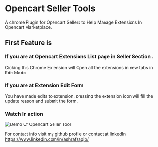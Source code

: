 # Opencart Seller Tools
A chrome Plugin for Opencart Sellers to Help Manage Extensions In Opencart Marketplace.

## First Feature is

### If you are at Opencart Extensions List page in Seller Section . 

Cicking this Chrome Extension will Open all the extensions in new tabs in Edit Mode

### If you are at Extension Edit Form 
You have made edits to extension, pressing the extension icon will fill the update reason and submit the form.

### Watch In action 

![Demo Of Opencart Seller Tool](demo1.gif)


For contact info visit my github profile or contact at linkedIn https://www.linkedin.com/in/ashrafsaqib/